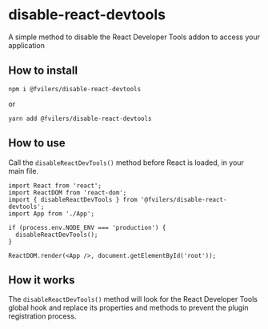 # disable-react-devtools

A simple method to disable the React Developer Tools addon to access your application

## How to install

```
npm i @fvilers/disable-react-devtools
```

or

```
yarn add @fvilers/disable-react-devtools
```

## How to use

Call the `disableReactDevTools()` method before React is loaded, in your main file.

```
import React from 'react';
import ReactDOM from 'react-dom';
import { disableReactDevTools } from '@fvilers/disable-react-devtools';
import App from './App';

if (process.env.NODE_ENV === 'production') {
  disableReactDevTools();
}

ReactDOM.render(<App />, document.getElementById('root'));

```

## How it works

The `disableReactDevTools()` method will look for the React Developer Tools global hook and replace its properties and methods to prevent the plugin registration process.

